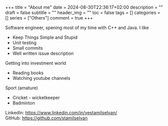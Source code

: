+++
title = "About me"
date = 2024-08-30T22:36:17+02:00
description = ""
draft = false
subtitle = ""
header_img = ""
toc = false
tags = []
categories = []
series = ["Others"]
comment = true
+++

Software engineer, spening most of my time with C++ and Java. I like
* Keep Things Simple and Stupid
* Unit testing
* Small commits
* Well written issue description

Getting into investment world
* Reading books
* Watching youtube channels

Sport (amature)
* Cricket - wicketkeeper
* Badminton

LinkedIn: https://www.linkedin.com/in/yestamilselvan/  
GitHub: https://github.com/stamilselvan
